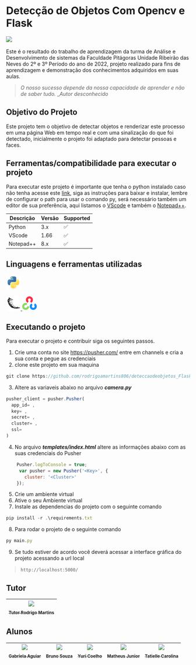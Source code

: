 # Detecção de Objetos Com Opencv e Flask
<p align="left">
<img src="http://img.shields.io/static/v1?label=STATUS&message=EM%20DESENVOLVIMENTO&color=GREEN&style=for-the-badge"/>
</p>

Este é o resultado do trabalho de aprendizagem da turma de Análise e Desenvolvimento de sistemas da Faculdade Pitágoras Unidade Ribeirão das Neves do 2º e 3º Período do ano de 2022, projeto realizado para fins de aprendizagem e demonstração dos conhecimentos adquiridos em suas aulas.


>_*O nosso sucesso depende da nossa capacidade de aprender e não de saber tudo.*_
>__Autor desconhecido_


## Objetivo do Projeto

Este projeto tem o objetivo de detectar objetos e renderizar este processo em uma página Web em tempo real e com uma sinalização do que foi
detectado, inicialmente o projeto foi adaptado para detectar pessoas e faces. 

## Ferramentas/compatibilidade para executar o projeto

Para executar este projeto é importante que tenha o python instalado caso não tenha acesse este [link](https://www.python.org/downloads/), siga as instruções para baixar e instalar, lembre de configurar o path para usar o comando py, será necessário também um editor de sua preferência, aqui listamos o [VScode]() e também o [Notepad++](https://notepad-plus-plus.org/downloads/v8.4/).

|Descrição | Versão  | Supported          |
| -------  | ------- | ------------------ |
| Python   | 3.x     | :white_check_mark: |
| VScode   | 1.66    | :white_check_mark: |
| Notepad++| 8.x     | :white_check_mark: |

## Linguagens e ferramentas utilizadas

<a href="https://www.python.org/" target="_blank"> <img src="https://github.com/devicons/devicon/blob/master/icons/python/python-original.svg" alt="java" width="40" height="40"/> </a> 

<a href="https://flask.palletsprojects.com/en/2.1.x/" target="_blank"> <img src="https://github.com/devicons/devicon/blob/master/icons/flask/flask-original.svg" alt="Flask" width="40" height="40"/> </a> <a href="https://opencv.org/" target="_blank"> <img src="https://github.com/devicons/devicon/blob/master/icons/opencv/opencv-original.svg" alt="firebase" width="40" height="40"/> </a>

###


## Executando o projeto

Para executar o projeto e contribuir siga os seguintes passos.

1. Crie uma conta no site https://pusher.com/  entre em channels e cria a sua conta e pegue as credenciais
2. clone este projeto em sua maquina 
```javascript
git clone https://github.com/rodrigoamartins806/deteccaodeobjetos_Flask_Opencv.git
```
3. Altere as variaveis abaixo no arquivo **_camera.py_** 
```javascript
pusher_client = pusher.Pusher(
  app_id= ,
  key= ,
  secret= ,
  cluster= ,
  ssl= 
)
```
4. No arquivo **_templates/index.html_** altere as informações abaixo com as suas credenciais do Pusher
```javascript
    Pusher.logToConsole = true;
     var pusher = new Pusher('<Key>', {
       cluster: '<Cluster>'
    });
```
5. Crie um ambiente virtual 
6. Ative o seu Ambiente virtual
7. Instale as dependencias do projeto com o seguinte comando
```javascript
pip install -r .\requirements.txt
```
8. Para rodar o projeto de o seguinte comando
```javascript
py main.py
```
9. Se tudo estiver de acordo você deverá acessar a interface gráfica do projeto acessando a url local

> `http://localhost:5000/`

## Tutor

| [<img src="https://avatars.githubusercontent.com/u/104536088?s=400&u=8bf78f1d1e84628a3a633ca7198a7b7df9e59354&v=4" width=115><br><sub><b>Tutor</b> Rodrigo Martins</sub>](https://github.com/rodrigoamartins806) |
| :---: | 
## Alunos

|[<img src="https://avatars.githubusercontent.com/u/104659132?v=4" width=115><br><sub>Gabriela Aguiar</sub>](https://github.com/gabrielacaguiar0) |  [<img src="https://avatars.githubusercontent.com/u/94916027?v=4" width=115><br><sub>Bruno Souza</sub>](https://github.com/BRRNN) | [<img src="https://avatars.githubusercontent.com/u/104659590?v=4" width=115><br><sub>Yuri Coelho</sub>](https://github.com/Yurimouracoelho) |[<img src="https://avatars.githubusercontent.com/u/104659147?v=4" width=115><br><sub>Matheus Junior</sub>](https://github.com/MatheusJunio1378) |[<img src="https://avatars.githubusercontent.com/u/104658562?v=4" width=115><br><sub>Tatielle Carolina</sub>](https://github.com/Tatielle24) |
| :---: | :---: | :---: |:---: |:---: |